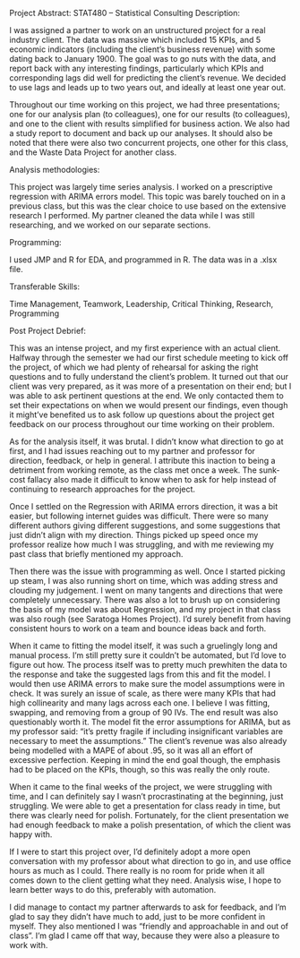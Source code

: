 Project Abstract:
STAT480  – Statistical Consulting
Description:

I was assigned a partner to work on an unstructured project for a real industry client. The data was massive which included 15 KPIs, and 5 economic indicators (including the client’s business revenue) with some dating back to January 1900. The goal was to go nuts with the data, and report back with any interesting findings, particularly which KPIs and corresponding lags did well for predicting the client’s revenue. We decided to use lags and leads up to two years out, and ideally at least one year out.

Throughout our time working on this project, we had three presentations; one for our analysis plan (to colleagues), one for our results (to colleagues), and one to the client with results simplified for business action. We also had a study report to document and back up our analyses. It should also be noted that there were also two concurrent projects, one other for this class, and the Waste Data Project for another class.

Analysis methodologies:

This project was largely time series analysis. I worked on a prescriptive regression with ARIMA errors model. This topic was barely touched on in a previous class, but this was the clear choice to use based on the extensive research I performed. My partner cleaned the data while I was still researching, and we worked on our separate sections. 

Programming:

I used JMP and R for EDA, and programmed in R. The data was in a .xlsx file.

Transferable Skills:

Time Management, Teamwork, Leadership, Critical Thinking, Research, Programming 


Post Project Debrief:

This was an intense project, and my first experience with an actual client. Halfway through the semester we had our first schedule meeting to kick off the project, of which we had plenty of rehearsal for asking the right questions and to fully understand the client’s problem. It turned out that our client was very prepared, as it was more of a presentation on their end; but I was able to ask pertinent questions at the end. We only contacted them to set their expectations on when we would present our findings, even though it might’ve benefited us to ask follow up questions about the project get feedback on our process throughout our time working on their problem.

As for the analysis itself, it was brutal. I didn’t know what direction to go at first, and I had issues reaching out to my partner and professor for direction, feedback, or help in general. I attribute this inaction to being a detriment from working remote, as the class met once a week. The sunk-cost fallacy also made it difficult to know when to ask for help instead of continuing to research approaches for the project. 

Once I settled on the Regression with ARIMA errors direction, it was a bit easier, but following internet guides was difficult. There were so many different authors giving different suggestions, and some suggestions that just didn’t align with my direction. Things picked up speed once my professor realize how much I was struggling, and with me reviewing my past class that briefly mentioned my approach. 

Then there was the issue with programming as well. Once I started picking up steam, I was also running short on time, which was adding stress and clouding my judgement. I went on many tangents and directions that were completely unnecessary. There was also a lot to brush up on considering the basis of my model was about Regression, and my project in that class was also rough (see Saratoga Homes Project). I’d surely benefit from having consistent hours to work on a team and bounce ideas back and forth. 

When it came to fitting the model itself, it was such a gruelingly long and manual process. I’m still pretty sure it couldn’t be automated, but I’d love to figure out how. The process itself was to pretty much prewhiten the data to the response and take the suggested lags from this and fit the model. I would then use ARIMA errors to make sure the model assumptions were in check. It was surely an issue of scale, as there were many KPIs that had high collinearity and many lags across each one. I believe I was fitting, swapping, and removing from a group of 90 IVs. The end result was also questionably worth it. The model fit the error assumptions for ARIMA, but as my professor said: “it’s pretty fragile if including insignificant variables are necessary to meet the assumptions.” The client’s revenue was also already being modelled with a MAPE of about .95, so it was all an effort of excessive perfection. Keeping in mind the end goal though, the emphasis had to be placed on the KPIs, though, so this was really the only route.

When it came to the final weeks of the project, we were struggling with time, and I can definitely say I wasn’t procrastinating at the beginning, just struggling. We were able to get a presentation for class ready in time, but there was clearly need for polish. Fortunately, for the client presentation we had enough feedback to make a polish presentation, of which the client was happy with.

If I were to start this project over, I’d definitely adopt a more open conversation with my professor about what direction to go in, and use office hours as much as I could. There really is no room for pride when it all comes down to the client getting what they need. Analysis wise, I hope to learn better ways to do this, preferably with automation.

I did manage to contact my partner afterwards to ask for feedback, and I’m glad to say they didn’t have much to add, just to be more confident in myself. They also mentioned I was “friendly and approachable in and out of class”. I’m glad I came off that way, because they were also a pleasure to work with.
